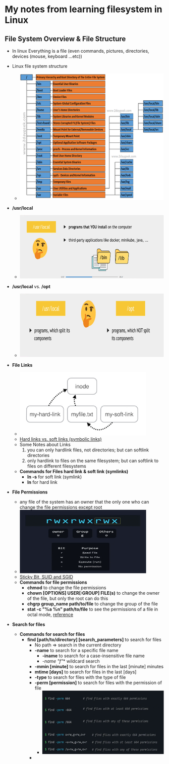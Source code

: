 # My notes from learning filesystem in Linux

## File System Overview & File Structure
- In linux Everything is a file (even commands, pictures, directories, devices (mouse, keyboard ...etc))
- Linux file system structure
    - <img src="https://github.com/ahmadateya/learning-notes/blob/main/assets/images/linux-file-system-structure-final-4.png" width="600" height="400">

- **/usr/local**
    - <img src="https://github.com/ahmadateya/learning-notes/blob/main/assets/images/Screenshot%20from%202021-09-14%2014-39-29.png" width="500" height="200">

- **/usr/local** vs. **/opt**
    - <img src="https://github.com/ahmadateya/learning-notes/blob/main/assets/images/Screenshot%20from%202021-09-14%2014-41-33.png" width="500" height="200">

- **File Links**
    - <img src="https://github.com/ahmadateya/learning-notes/blob/main/assets/images/hardlink-vs-softlink.jpg" width="400" height="200">
    - [Hard links vs. soft links (symbolic links)](https://stackoverflow.com/a/29786294/10179972)
    - Some Notes about Links
      1. you can only hardlink files, not directories; but can softlink directories 
      2. only hardlink to files on the same filesystem; but can softlink to files on different filesystems
    - **Commands for Files hard link & soft link (symlinks)**
      - **ln -s** for soft link (symlink)
      - **ln** for hard link
		
- **File Permissions**
    - any file of the system has an owner that the only one who can change the file permissions except root
    - <img src="https://github.com/ahmadateya/learning-notes/blob/main/assets/images/Screenshot%20from%202022-05-03%2005-40-01.png" width="400" height="200">
    - [Sticky Bit, SUID and SGID](https://tecadmin.net/understanding-sticky-bit-suid-and-sgid-in-linux/)
    - **Commands for file permissions**
      - **chmod** to change the file permissions
      - **chown [OPTIONS] USER[:GROUP] FILE(s)** to change the owner of the file, but only the root can do this
      - **chgrp group_name path/to/file** to change the group of the file
      - **stat -c "%a %n" path/to/file** to see the permissions of a file in octal mode, [reference](https://askubuntu.com/questions/152001/how-can-i-get-octal-file-permissions-from-command-line)
      
- **Search for files**
    - **Commands for search for files**
      - **find [path/to/directory] [search_parameters]** to search for files
        - No path => search in the current directory
        - **-name** to search for a specific file name
          - **-iname** to search for a case-insensitive file name
          - **-name "f*"** wildcard search
        - **-mmin [minute]** to search for files in the last [minute] minutes
        - **mtime [days]** to search for files in the last [days]
        - **-type** to search for files with the type of file
        - **-perm [permission]** to search for files with the permission of file
          - <img src="https://github.com/ahmadateya/learning-notes/blob/main/assets/images/Screenshot%20from%202022-05-03%2006-35-48.png" width="400" height="200">
        - 